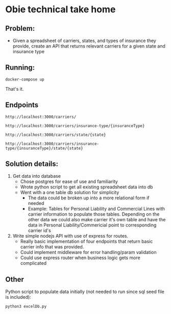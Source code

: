 # Obie technical take home
## Problem:
- Given a spreadsheet of carriers, states, and types of insurance they provide, create an API that returns relevant carriers for a given state and insurance type

## Running:
`docker-compose up`

That's it.

## Endpoints
`http://localhost:3000/carriers/`

`http://localhost:3000/carriers/insurance-type/{insuranceType}`

`http://localhost:3000/carriers/state/{state}`

`http://localhost:3000/carriers/insurance-type/{insuranceType}/state/{state}`



## Solution details:

1. Get data into database
    - Chose postgres for ease of use and familiarity
    - Wrote python script to get all existing spreadsheet data into db
    - Went with a one table db solution for simplicity
        - The data could be broken up into a more relational form if needed
        - Example: Tables for Personal Liability and Commercial Lines with carrier information to populate those tables. Depending on the other data we could also make carrier it's own table and have the data in Personal Liability/Commericial point to corresponding carrier id's
2. Write simple nodejs API with use of express for routes.
    - Really basic implementation of four endpoints that return basic carrier info that was provided.
    - Could implement middleware for error handling/param validation
    - Could use express router when business logic gets more complicated 


## Other
Python script to populate data initially (not needed to run since sql seed file is included):

`python3 excelDb.py`